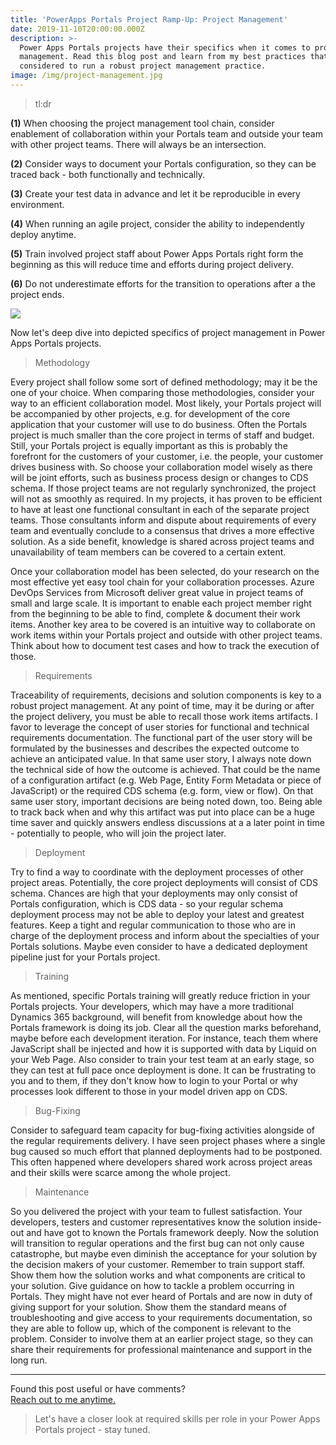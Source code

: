 ```yaml
---
title: 'PowerApps Portals Project Ramp-Up: Project Management'
date: 2019-11-10T20:00:00.000Z
description: >-
  Power Apps Portals projects have their specifics when it comes to project
  management. Read this blog post and learn from my best practices that shall be
  considered to run a robust project management practice.  
image: /img/project-management.jpg
---
```

> tl:dr

**(1)** When choosing the project management tool chain, consider enablement of collaboration within your Portals team and outside your team with other project teams. There will always be an intersection.

**(2)** Consider ways to document your Portals configuration, so they can be traced back - both functionally and technically.

**(3)** Create your test data in advance and let it be reproducible in every environment.

**(4)** When running an agile project, consider the ability to independently deploy anytime.

**(5)** Train involved project staff about Power Apps Portals right form the beginning as this will reduce time and efforts during project delivery.

**(6)** Do not underestimate efforts for the transition to operations after a the project ends.

![](/img/portals-project-management.jpg)

Now let's deep dive into depicted specifics of project management in Power Apps Portals projects.

> Methodology

Every project shall follow some sort of defined methodology; may it be the one of your choice. When comparing those methodologies, consider your way to an efficient collaboration model. Most likely, your Portals project will be accompanied by other projects, e.g. for development of the core application that your customer will use to do business. Often the Portals project is much smaller than the core project in terms of staff and budget. Still, your Portals project is equally important as this is probably the forefront for the customers of your customer, i.e. the people, your customer drives business with. So choose your collaboration model wisely as there will be joint efforts, such as business process design or changes to CDS schema. If those project teams are not regularly synchronized, the project will not as smoothly as required. In my projects, it has proven to be efficient to have at least one functional consultant in each of the separate project teams. Those consultants inform and dispute about requirements of every team and eventually conclude to a consensus that drives a more effective solution. As a side benefit, knowledge is shared across project teams and unavailability of team members can be covered to a certain extent. 

Once your collaboration model has been selected, do your research on the most effective yet easy tool chain for your collaboration processes. Azure DevOps Services from Microsoft deliver great value in project teams of small and large scale. It is important to enable each project member right from the beginning to be able to find, complete & document their work items. Another key area to be covered is an intuitive way to collaborate on work items within your Portals project and outside with other project teams. Think about how to document test cases and how to  track the execution of those.



> Requirements

Traceability of requirements, decisions and solution components is key to a robust project management. At any point of time, may it be during or after the project delivery, you must be able  to recall those work items artifacts. I favor to leverage the concept of user stories for functional and technical requirements documentation. The functional part of the user story will be formulated by the businesses and describes the expected outcome to achieve an anticipated value. In that same user story, I always note down the technical side of how the outcome is achieved. That could be the name of a configuration artifact (e.g. Web Page, Entity Form Metadata or piece of JavaScript) or the required CDS schema (e.g. form, view or flow). On that same user story, important decisions are being noted down, too. Being able to track back when and why this artifact was put into place can be a huge time saver and quickly answers endless discussions at a a later point in time - potentially to people, who will join the project later.

> Deployment

Try to find a way to coordinate with the deployment processes of other project areas. Potentially, the core project deployments will consist of CDS schema. Chances are high that your deployments may only consist of Portals configuration, which is CDS data - so your regular schema deployment process may not be able to deploy your latest and greatest features. Keep a tight and regular communication to those who are in charge of the deployment process and inform about the specialties of your Portals solutions. Maybe even consider to have a dedicated deployment pipeline just for your Portals project.

> Training

As mentioned, specific Portals training will greatly reduce friction in your Portals projects. Your developers, which may have a more traditional Dynamics 365 background, will benefit from knowledge about how the Portals framework is doing its job. Clear all the question marks beforehand, maybe before each development iteration. For instance, teach them where JavaScript shall be injected and how it is supported with data by Liquid on your Web Page. Also consider to train your test team at an early stage, so they can test at full pace once deployment is done. It can be frustrating to you and to them, if they don't know how to login to your Portal or why processes look different to those in your model driven app on CDS.

> Bug-Fixing

Consider to safeguard team capacity for bug-fixing activities alongside of the regular requirements delivery. I have seen project phases where a single bug caused so much effort that planned deployments had to be postponed. This often happened where developers shared work across project areas and their skills were scarce among the whole project.

> Maintenance

So you delivered the project with your team to fullest satisfaction. Your developers, testers and customer representatives know the solution inside-out and have got to known the Portals framework deeply. Now the solution will transition to regular operations and the first bug can not only cause catastrophe, but maybe even diminish the acceptance for your solution by the decision makers of your customer. Remember to train support staff. Show them how the solution works and what components are critical to your solution. Give guidance on how to tackle a problem occurring in Portals. They might have not ever heard of Portals and are now in duty of giving support for your solution. Show them the standard means of troubleshooting and give access to your requirements documentation, so they are able to follow up, which of the component is relevant to the problem. Consider to involve them at an earlier project stage, so they can share their requirements for professional maintenance and support in the long run.

- - -

Found this post useful or have comments?\
[Reach out to me anytime.](https://www.linkedin.com/in/tino-rabe-dynamics365/)

> Let's have a closer look at required skills per role in your Power Apps Portals project - stay tuned.
